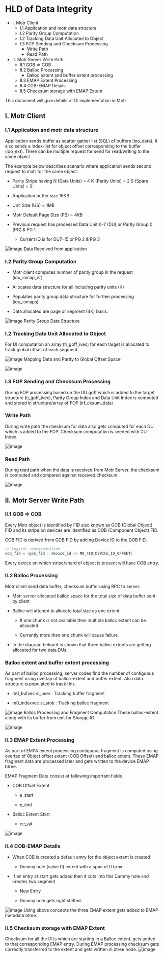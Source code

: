 # HLD of Data Integrity

- I. Motr Client
  - I.1 Application and motr data structure
  - I.2 Parity Group Computation 
  - I.2 Tracking Data Unit Allocated to Object
  - I.3 FOP Sending and Checksum Processing
    - Write Path
    - Read Path
- II. Motr Server Write Path
  - II.1 GOB => COB
  - II.2 Balloc Processing
    - Balloc extent and buffer extent processing
  - II.3 EMAP Extent Processing
  - II.4 COB-EMAP Details
  - II.5 Checksum storage with EMAP Extent

This document will give details of DI implementation in Motr

## I. Motr Client 
### I.1 Application and motr data structure
Application sends buffer as scatter gather list (SGL) of buffers (ioo_data), it also sends a index-list for object offset corresponding to the buffer (ioo_ext). There can be multiple request for send for read/writing to the same object

The example below describes scenario where application sends second request to motr for the same object.   

- Parity Stripe having N (Data Units) = 4  K (Parity Units) = 2 S (Spare Units) = 0

- Application buffer size 16KB

- Unit Size (US) = 1MB

- Motr Default Page Size (PS) = 4KB

- Previous request has processed Data Unit 0-7 (DU) or Parity Group 0 (PG) & PG 1  

  - Current IO is for DU7-15 or PG 2 & PG 3 

![image](./Images/DI01.png)
Data Received from application
### I.2 Parity Group Computation 
- Motr client computes number of parity group in the request (ioo_iomap_nr)

- Allocates data structure for all including parity units (K)

- Populates parity group data structure for further processing (ioo_iomaps)

- Data allocated are page or segment (4K) basis.

![image](./Images/DI02.png)
Parity Group Data Structure
### I.2 Tracking Data Unit Allocated to Object
For DI computation an array (ti_goff_ivec) for each target is allocated to track global offset of each segment.

![image](./Images/DI03.png)
Mapping Data and Parity to Global Offset Space
 

![image](./Images/DI04.png)
### I.3 FOP Sending and Checksum Processing
During FOP processing based on the DU goff which is added to the target structure (ti_goff_ivec), Parity Group Index and Data Unit Index is computed and stored in structure/array of FOP (irf_cksum_data)

### Write Path
 During write path the checksum for data also gets computed for each DU which is added to the FOP. Checksum computation is seeded with DU Index.

![image](./Images/DI05.png)
### Read Path
During read path when the data is received from Motr Server, the checksum is computed and compared against received checksum


 
![image](./Images/DI06.png)
## II. Motr Server Write Path
### II.1 GOB => COB
Every Motr object is identified by FID also known as GOB (Global Object) FID and its stripe on devices are identified as COB (Component Object) FID.

COB FID is derived from GOB FID by adding Device ID to the GOB FID. 

```c
// Logical representation 
cob_fid = (gob_fid | device_id << M0_FID_DEVICE_ID_OFFSET)
```
Every device on which stripe/shard of object is present will have COB entry. 

### II.2 Balloc Processing
Motr client send data buffer, checksum buffer using RPC to server.

- Motr server allocated balloc space for the total size of data buffer sent by client

- Balloc will attempt to allocate total size as one extent

  - If one chunk is not available then multiple balloc extent can be allocated

  - Currently more than one chunk will cause failure

- In the diagram below it is shown that three balloc extents are getting allocated for two data DUs.

### Balloc extent and buffer extent processing
As part of balloc processing, server codes find the number of contiguous fragment using overlap of balloc-extent and buffer extent. Also data structure is populated to track this.

- m0_bufvec   si_user : Tracking buffer fragment

- m0_indexvec si_stob : Tracking balloc fragment

![image](./Images/DI07.png)
Balloc Processing and Fragment Computation 
These balloc-extent along with its buffer from unit for Storage IO.  

![image](./Images/DI08.png)
### II.3 EMAP Extent Processing
As part of EMPA extent processing contiguous fragment is computed using overlap of Object offset extent (COB Offset) and balloc extent. These EMAP fragment data are processed later and gets written to the device EMAP btree.

EMAP Fragment Data consist of following important fields

- COB Offset Extent 

  - e_start

  - e_end

- Balloc Extent Start

  - ee_val

![image](./Images/DI09.png)
### II.4 COB-EMAP Details
- When COB is created a default entry for the object extent is created

  - Dummy hole (value 0) extent with a span of 0 to ∞

- If an entry at start gets added then it cuts into this Dummy hole and creates two segment 

  - New Entry 

  - Dummy hole gets right shifted.

![image](./Images/DI10.png)
Using above concepts the three EMAP extent gets added to EMAP metadata btree.

### II.5 Checksum storage with EMAP Extent
Checksum for all the DUs which are starting in a Balloc extent, gets added to that corresponding EMAP entry. During EMAP processing checksum gets correctly transferred to the extent and gets written in btree node.
![image](./Images/DI11.png)


